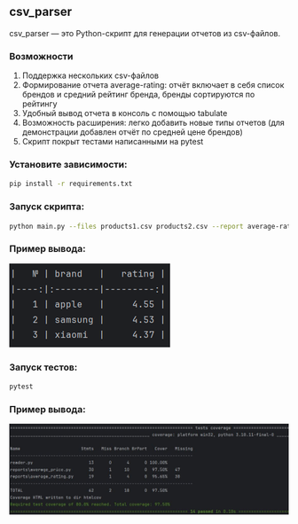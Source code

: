 ## csv_parser

csv_parser — это Python-скрипт для генерации отчетов из csv-файлов.

### Возможности

1. Поддержка нескольких csv-файлов
2. Формирование отчета average-rating: отчёт включает в себя список брендов и средний рейтинг бренда, бренды сортируются
   по рейтингу
3. Удобный вывод отчета в консоль с помощью tabulate
4. Возможность расширения: легко добавить новые типы отчетов (для демонстрации добавлен отчёт по средней цене брендов)
5. Скрипт покрыт тестами написанными на pytest

### Установите зависимости:

```bash
pip install -r requirements.txt
```

### Запуск скрипта:

```bash
python main.py --files products1.csv products2.csv --report average-rating
```

### Пример вывода:

![example.png](example.png)


### Запуск тестов:

```bash
pytest
```
### Пример вывода:

![test-cov.JPG](test-cov.JPG)